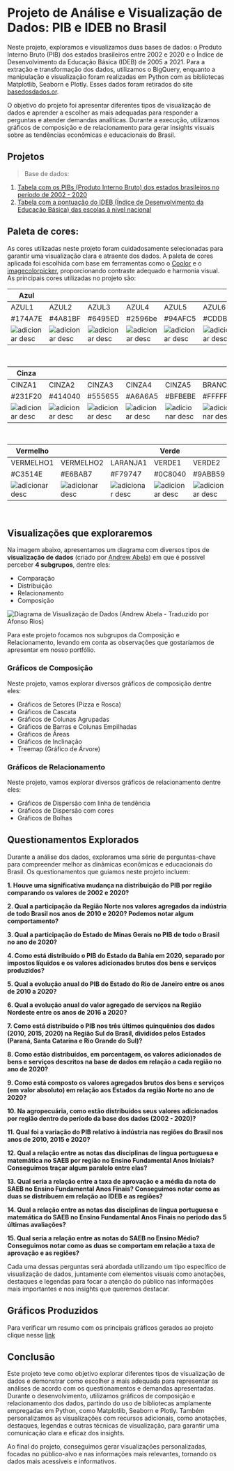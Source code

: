 # Projeto de Análise e Visualização de Dados: PIB e IDEB no Brasil

Neste projeto, exploramos e visualizamos duas bases de dados: o Produto Interno Bruto (PIB) dos estados brasileiros entre 2002 e 2020 e o Índice de Desenvolvimento da Educação Básica (IDEB) de 2005 a 2021. Para a extração e transformação dos dados, utilizamos o BigQuery, enquanto a manipulação e visualização foram realizadas em Python com as bibliotecas Matplotlib, Seaborn e Plotly. Esses dados foram retirados do site [basedosdados.or](https://basedosdados.org/).

O objetivo do projeto foi apresentar diferentes tipos de visualização de dados e aprender a escolher as mais adequadas para responder a perguntas e atender demandas analíticas. Durante a execução, utilizamos gráficos de composição e de relacionamento para gerar insights visuais sobre as tendências econômicas e educacionais do Brasil.

## Projetos

> Base de dados:
 
1. [Tabela com os PIBs (Produto Interno Bruto) dos estados brasileiros no período de 2002 - 2020](https://basedosdados.org/dataset/96eab476-5d30-459b-82be-f888d4d0d6b9?table=bc84dea9-1126-4423-86d2-8835e6b19a72)
2. [Tabela com a pontuação do IDEB (Índice de Desenvolvimento da Educação Básica) das escolas à nivel nacional](https://basedosdados.org/dataset/fcf025ca-8b19-4131-8e2d-5ddb12492347?table=93007431-7ce9-42ee-8740-8c2274d345ad)

## Paleta de cores:

As cores utilizadas neste projeto foram cuidadosamente selecionadas para garantir uma visualização clara e atraente dos dados. A paleta de cores aplicada foi escolhida com base em ferramentas como o [Coolor](https://coolors.co/palettes/trending) e o [imagecolorpicker](https://imagecolorpicker.com/), proporcionando contraste adequado e harmonia visual. As principais cores utilizadas no projeto são:

|Azul||||||
|------|------|------|------|------|------|
| AZUL1 |AZUL2 |AZUL3 |AZUL4 |AZUL5 |AZUL6 |
|#174A7E | #4A81BF | #6495ED| #2596be | #94AFC5 | #CDDBF3 |
|![adicionar desc](https://github.com/alura-cursos/dataviz-graficos-composicao-relacionamento/blob/main/imagens/paleta_cores/AZUL1.png?raw=true)|![adicionar desc](https://github.com/alura-cursos/dataviz-graficos-composicao-relacionamento/blob/main/imagens/paleta_cores/AZUL2.png?raw=true)|![adicionar desc](https://github.com/alura-cursos/dataviz-graficos-composicao-relacionamento/blob/main/imagens/paleta_cores/AZUL3.png?raw=true)|![adicionar desc](https://github.com/alura-cursos/dataviz-graficos-composicao-relacionamento/blob/main/imagens/paleta_cores/AZUL4.png?raw=true)|![adicionar desc](https://github.com/alura-cursos/dataviz-graficos-composicao-relacionamento/blob/main/imagens/paleta_cores/AZUL5.png?raw=true)|![adicionar desc](https://github.com/alura-cursos/dataviz-graficos-composicao-relacionamento/blob/main/imagens/paleta_cores/AZUL6.png?raw=true) |

&nbsp;

|Cinza||||||
|------|------|------|------|------|------|
| CINZA1 |CINZA2 |CINZA3 |CINZA4 |CINZA5|BRANCO|
|#231F20 | #414040| #555655 | #A6A6A5| #BFBEBE |#FFFFFF|
| ![adicionar desc](https://github.com/alura-cursos/dataviz-graficos-composicao-relacionamento/blob/main/imagens/paleta_cores/CINZA1.png?raw=true)  |![adicionar desc](https://github.com/alura-cursos/dataviz-graficos-composicao-relacionamento/blob/main/imagens/paleta_cores/CINZA2.png?raw=true) |![adicionar desc](https://github.com/alura-cursos/dataviz-graficos-composicao-relacionamento/blob/main/imagens/paleta_cores/CINZA3.png?raw=true) |![adicionar desc](https://github.com/alura-cursos/dataviz-graficos-composicao-relacionamento/blob/main/imagens/paleta_cores/CINZA4.png?raw=true) |![adicionar desc](https://github.com/alura-cursos/dataviz-graficos-composicao-relacionamento/blob/main/imagens/paleta_cores/CINZA5.png?raw=true)|![adicionar desc](https://github.com/alura-cursos/dataviz-graficos-composicao-relacionamento/blob/main/imagens/paleta_cores/BRANCO.png?raw=true)|

&nbsp;

|Vermelho|||Verde|||
|------|------|------|------|------|------|
| VERMELHO1 |VERMELHO2 |LARANJA1 | VERDE1 |VERDE2 | VERDE3 |
|#C3514E | #E6BAB7 | #F79747|#0C8040 | #9ABB59 |#9ECCB3|
| ![adicionar desc](https://github.com/alura-cursos/dataviz-graficos-composicao-relacionamento/blob/main/imagens/paleta_cores/VERMELHO1.png?raw=true) |![adicionar desc](https://github.com/alura-cursos/dataviz-graficos-composicao-relacionamento/blob/main/imagens/paleta_cores/VERMELHO2.png?raw=true)|![adicionar desc](https://github.com/alura-cursos/dataviz-graficos-composicao-relacionamento/blob/main/imagens/paleta_cores/LARANJA1.png?raw=true)| ![adicionar desc](https://github.com/alura-cursos/dataviz-graficos-composicao-relacionamento/blob/main/imagens/paleta_cores/VERDE1.png?raw=true) |![adicionar desc](https://github.com/alura-cursos/dataviz-graficos-composicao-relacionamento/blob/main/imagens/paleta_cores/VERDE2.png?raw=true)|![adicionar desc](https://github.com/alura-cursos/dataviz-graficos-composicao-relacionamento/blob/main/imagens/paleta_cores/VERDE3.png?raw=true)|

&nbsp;

## Visualizações que exploraremos

Na imagem abaixo, apresentamos um diagrama com diversos tipos de **visualização de dados** (criado por [Andrew Abela](https://extremepresentation.com/wp-content/uploads/choosing-a-good-chart-09-1.pdf)) em que é possível perceber **4 subgrupos**, dentre eles:

- Comparação
- Distribuição
- Relacionamento
- Composição

![Diagrama de Visualização de Dados (Andrew Abela - Traduzido por Afonso Rios)](https://github.com/alura-cursos/dataviz-graficos-composicao-relacionamento/blob/main/imagens/Tipos_Graficos/Diagrama%20de%20Visualiza%C3%A7%C3%A3o%20de%20Dados%20(Andrew%20Abela%20-%20Traduzido%20por%20Afonso%20Rios).png)

Para este projeto focamos nos subgrupos da Composição e Relacionamento, levando em conta as observações que gostaríamos de apresentar em nosso portfólio.

### Gráficos de Composição

Neste projeto, vamos explorar diversos gráficos de composição dentre eles:

- Gráficos de Setores (Pizza e Rosca)
- Gráficos de Cascata
- Gráficos de Colunas Agrupadas
- Gráficos de Barras e Colunas Empilhadas
- Gráficos de Áreas
- Gráficos de Inclinação
- Treemap (Gráfico de Árvore)

### Gráficos de Relacionamento

Neste projeto, vamos explorar diversos gráficos de relacionamento dentre eles:

- Gráficos de Dispersão com linha de tendência
- Gráficos de Dispersão com cores
- Gráficos de Bolhas

## Questionamentos Explorados

Durante a análise dos dados, exploramos uma série de perguntas-chave para compreender melhor as dinâmicas econômicas e educacionais do Brasil. Os questionamentos que guiamos neste projeto incluem:

**1. Houve uma significativa mudança na distribuição do PIB por região comparando os valores de 2002 e 2020?**   

**2. Qual a participação da Região Norte nos valores agregados da indústria de todo Brasil nos anos de 2010 e 2020? Podemos notar algum comportamento?**   

**3. Qual a participação do Estado de Minas Gerais no PIB de todo o Brasil no ano de 2020?**
   
**4. Como está distribuído o PIB do Estado da Bahia em 2020, separado por impostos líquidos e os valores adicionados brutos dos bens e serviços produzidos?**
   
**5. Qual a evolução anual do PIB do Estado do Rio de Janeiro entre os anos de 2010 a 2020?**
   
**6. Qual a evolução anual do valor agregado de serviços na Região Nordeste entre os anos de 2016 a 2020?**
   
**7. Como está distribuído o PIB nos três últimos quinquênios dos dados (2010, 2015, 2020) na Região Sul do Brasil, divididos pelos Estados (Paraná, Santa Catarina e Rio Grande do Sul)?**
   
**8. Como estão distribuídos, em porcentagem, os valores adicionados de bens e serviços descritos na base de dados em relação a cada região no ano de 2020?**
   
**9. Como está composto os valores agregados brutos dos bens e serviços (em valor absoluto) em relação aos Estados da região Norte no ano de 2020?**
    
**10. Na agropecuária, como estão distribuídos seus valores adicionados por região dentro do período da base dos dados (2002 - 2020)?**
    
**11. Qual foi a variação do PIB relativo à indústria nas regiões do Brasil nos anos de 2010, 2015 e 2020?**
 
**12. Qual a relação entre as notas das disciplinas de língua portuguesa e matemática no SAEB por região no Ensino Fundamental Anos Iniciais? Conseguimos traçar algum paralelo entre elas?**
    
**13. Qual seria a relação entre a taxa de aprovação e a média da nota do SAEB no Ensino Fundamental Anos Finais? Conseguimos notar como as duas se distribuem em relação ao IDEB e as regiões?**

**14. Qual a relação entre as notas das disciplinas de língua portuguesa e matemática do SAEB no Ensino Fundamental Anos Finais no período das 5 últimas avaliações?**

**15. Qual seria a relação entre as notas do SAEB no Ensino Médio? Conseguimos notar como as duas se comportam em relação a taxa de aprovação e as regiões?**

Cada uma dessas perguntas será abordada utilizando um tipo específico de visualização de dados, juntamente com elementos visuais como anotações, destaques e legendas para focar a atenção do público nas informações mais importantes e nos insights que queremos destacar.

## Gráficos Produzidos

Para verificar um resumo com os principais gráficos gerados ao projeto clique nesse [link](https://github.com/alura-cursos/dataviz-graficos-composicao-relacionamento/blob/main/Data_Visualization_gr%C3%A1ficos_de_composi%C3%A7%C3%A3o_e_relacionamento_(gr%C3%A1ficos_produzidos).ipynb)

## Conclusão

Este projeto teve como objetivo explorar diferentes tipos de visualização de dados e demonstrar como escolher a mais adequada para representar as análises de acordo com os questionamentos e demandas apresentadas. Durante o desenvolvimento, utilizamos gráficos de composição e relacionamento dos dados, partindo do uso de bibliotecas amplamente empregadas em Python, como Matplotlib, Seaborn e Plotly. Também personalizamos as visualizações com recursos adicionais, como anotações, destaques, legendas e outras técnicas de visualização, para garantir uma comunicação clara e eficaz dos insights.

Ao final do projeto, conseguimos gerar visualizações personalizadas, focadas no público-alvo e nas informações mais relevantes, tornando os dados mais acessíveis e informativos.

